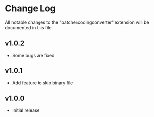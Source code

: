 # Change Log

All notable changes to the "batchencodingconverter" extension will be documented in this file.

## v1.0.2

- Some bugs are fixed

## v1.0.1

- Add feature to skip binary file

## v1.0.0

- Initial release
